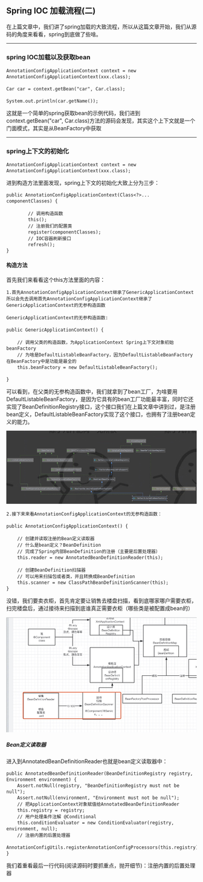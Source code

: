## Spring IOC 加载流程(二)

在上篇文章中，我们讲了spring加载的大致流程，所以从这篇文章开始，我们从源码的角度来看看，spring到底做了些啥。

--------------------------------

### spring IOC加载以及获取bean

```
AnnotationConfigApplicationContext context = new AnnotationConfigApplicationContext(xxx.class);

Car car = context.getBean("car", Car.class);

System.out.println(car.getName());
```

这就是一个简单的spring获取bean的示例代码，我们进到context.getBean("car", Car.class)方法的源码会发现，其实这个上下文就是一个门面模式，其实是从BeanFactory中获取

-------------------------------

### spring上下文的初始化

```
AnnotationConfigApplicationContext context = new AnnotationConfigApplicationContext(xxx.class);
```

进到构造方法里面发现，spring上下文的初始化大致上分为三步：

```
public AnnotationConfigApplicationContext(Class<?>... componentClasses) {

		// 调用构造函数
		this();
		// 注册我们的配置类
		register(componentClasses);
		// IOC容器刷新接口
		refresh();
}
```

#### 构造方法

首先我们来看看这个this方法里面的内容：

```
1.首先AnnotationConfigApplicationContext继承了GenericApplicationContext 所以会先去调用首先AnnotationConfigApplicationContext继承了GenericApplicationContext的无参构造函数

GenericApplicationContext的无参构造函数:

public GenericApplicationContext() {

	// 调用父类的构造函数，为ApplicationContext Spring上下文对象初始beanFactory
	// 为啥是DefaultListableBeanFactory，因为DefaultListableBeanFactory在BeanFactory中是功能是最全的
	this.beanFactory = new DefaultListableBeanFactory();

}
```

可以看到，在父类的无参构造函数中，我们就拿到了bean工厂，为啥要用DefaultListableBeanFactory，是因为它具有的bean工厂功能最丰富，同时它还实现了BeanDefinitionRegistry接口，这个接口我们在上篇文章中讲到过，是注册bean定义，DefaultListableBeanFactory实现了这个接口，也拥有了注册bean定义的能力。

![spring_3_1.png](../picture/spring_3_1.jpg)

```
2.接下来来看AnnotationConfigApplicationContext的无参构造函数：

public AnnotationConfigApplicationContext() {

	// 创建并读取注册的Bean定义读取器
	// 什么是bean定义？BeanDefinition
	// 完成了Spring内部BeanDefinition的注册（主要是后置处理器）
	this.reader = new AnnotatedBeanDefinitionReader(this);

	// 创建BeanDefinition扫描器
	// 可以用来扫描包或者类，并且转换成BeanDefinition
	this.scanner = new ClassPathBeanDefinitionScanner(this);
}
```

没错，我们要卖衣柜，首先肯定要让销售去楼盘扫描，看到底哪家哪户需要衣柜，扫完楼盘后，通过接待来扫描到底谁真正需要衣柜（哪些类是被配置成bean的）

![spring_3_2.png](../picture/spring_3_2.jpg)

##### Bean定义读取器

进入到AnnotatedBeanDefinitionReader也就是bean定义读取器中：

```
public AnnotatedBeanDefinitionReader(BeanDefinitionRegistry registry, Environment environment) {
	Assert.notNull(registry, "BeanDefinitionRegistry must not be null");
	Assert.notNull(environment, "Environment must not be null");
	// 把ApplicationContext对象赋值给AnnotatedBeanDefinitionReader
	this.registry = registry;
	// 用户处理条件注解 @Conditional
	this.conditionEvaluator = new ConditionEvaluator(registry, environment, null);
	// 注册内置的后置处理器
	AnnotationConfigUtils.registerAnnotationConfigProcessors(this.registry);
}
```

我们着重看最后一行代码(阅读源码时要抓重点，抛开细节)：注册内置的后置处理器





